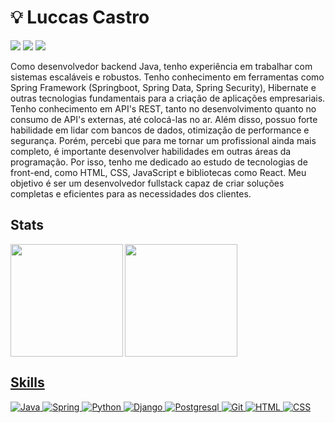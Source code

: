 # :bulb: Luccas Castro 
<p>
   <a href="https://instagram.com/luccasocastro" target="_blank"><img src="https://img.shields.io/badge/-Instagram-%23E4405F?style=for-the-badge&logo=instagram&logoColor=white" target="_blank"></a>
  <a href = "mailto:luccas.souza@mail.uft.edu.br"><img src="https://img.shields.io/badge/-Gmail-%23333?style=for-the-badge&logo=gmail&logoColor=white" target="_blank"></a>
  <a href="https://www.linkedin.com/in/luccasocastro/" target="_blank"><img src="https://img.shields.io/badge/-LinkedIn-%230077B5?style=for-the-badge&logo=linkedin&logoColor=white" target="_blank"></a>
</p>

Como desenvolvedor backend Java, tenho experiência em trabalhar com sistemas escaláveis e robustos. Tenho conhecimento em ferramentas como Spring Framework (Springboot, Spring Data, Spring Security), Hibernate e outras tecnologias fundamentais para a criação de aplicações empresariais. Tenho conhecimento em API's REST, tanto no desenvolvimento quanto no consumo de API's externas, até colocá-las no ar. Além disso, possuo forte habilidade em lidar com bancos de dados, otimização de performance e segurança. Porém, percebi que para me tornar um profissional ainda mais completo, é importante desenvolver habilidades em outras áreas da programação. Por isso, tenho me dedicado ao estudo de tecnologias de front-end, como HTML, CSS, JavaScript e bibliotecas como React. Meu objetivo é ser um desenvolvedor fullstack capaz de criar soluções completas e eficientes para as necessidades dos clientes. 

## Stats

<p>
  <a href="https://github.com/luccasocastro">
  <p><img height="180emm" align="left" src="http://github-readme-streak-stats.herokuapp.com?user=luccasocastro&theme=dark&fire=#40C9B6&ring=40C9B6&currStreakLabel=red)](https://git.io/streak-stats"/></p>
  <p><img height="180em" src="https://github-readme-stats.vercel.app/api/top-langs/?username=luccasocastro&layout=compact&langs_count=7&theme=dark"/></p>
</p>

## Skills

<p align="left">
  <img src="https://img.shields.io/badge/Java-ED8B00?style=for-the-badge&logo=java&logoColor=white" alt="Java">
  <img src="https://img.shields.io/badge/Spring-6DB33F?style=for-the-badge&logo=spring&logoColor=white" alt="Spring">
  <img src="https://img.shields.io/badge/Python-14354C?style=for-the-badge&logo=python&logoColor=white" alt="Python">
  <img src="https://img.shields.io/badge/Django-092E20?style=for-the-badge&logo=django&logoColor=white" alt="Django">
  <img src="https://img.shields.io/badge/PostgreSQL-316192?style=for-the-badge&logo=postgresql&logoColor=white" alt="Postgresql">
  <img src="https://img.shields.io/badge/GIT-E44C30?style=for-the-badge&logo=git&logoColor=white" alt="Git">
  <img src="https://img.shields.io/badge/HTML5-E34F26?style=for-the-badge&logo=html5&logoColor=white" alt="HTML">
  <img src="https://img.shields.io/badge/CSS3-1572B6?style=for-the-badge&logo=css3&logoColor=white" alt="CSS">
</p>
  
##


